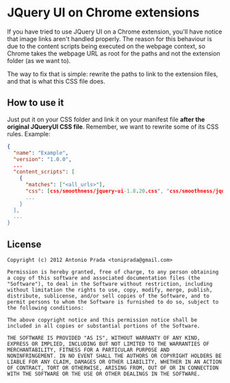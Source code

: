 # JQuery UI on Chrome extensions

If you have tried to use JQuery UI on a Chrome extension, you'll have notice that image links aren't handled properly.
The reason for this behaviour is due to the content scripts being executed on the webpage context, so Chrome takes the webpage URL as root for the paths and not the extension folder (as we want to).

The way to fix that is simple: rewrite the paths to link to the extension files, and that is what this CSS file does.

## How to use it

Just put it on your CSS folder and link it on your manifest file **after the original JQueryUI CSS file**. Remember, we want to rewrite some of its CSS rules. Example:

```json
{
  "name": "Example",
  "version": "1.0.0",
  ...
  "content_scripts": [
    {
      "matches": ["<all_urls>"],
      "css": [css/smoothness/jquery-ui-1.8.20.css", "css/smoothness/jquery-ui-1.8.20-chrome-extension.css"],
      ...
    }
  ],
  ...
}
```

## License

```
Copyright (c) 2012 Antonio Prada <toniprada@gmail.com>

Permission is hereby granted, free of charge, to any person obtaining
a copy of this software and associated documentation files (the
"Software"), to deal in the Software without restriction, including
without limitation the rights to use, copy, modify, merge, publish,
distribute, sublicense, and/or sell copies of the Software, and to
permit persons to whom the Software is furnished to do so, subject to
the following conditions:

The above copyright notice and this permission notice shall be
included in all copies or substantial portions of the Software.

THE SOFTWARE IS PROVIDED "AS IS", WITHOUT WARRANTY OF ANY KIND,
EXPRESS OR IMPLIED, INCLUDING BUT NOT LIMITED TO THE WARRANTIES OF
MERCHANTABILITY, FITNESS FOR A PARTICULAR PURPOSE AND
NONINFRINGEMENT. IN NO EVENT SHALL THE AUTHORS OR COPYRIGHT HOLDERS BE
LIABLE FOR ANY CLAIM, DAMAGES OR OTHER LIABILITY, WHETHER IN AN ACTION
OF CONTRACT, TORT OR OTHERWISE, ARISING FROM, OUT OF OR IN CONNECTION
WITH THE SOFTWARE OR THE USE OR OTHER DEALINGS IN THE SOFTWARE.
```




